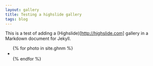 ```yaml
---
layout: gallery
title: Testing a highslide gallery
tags: blog
---
```


This is a test of adding a (Highslide)[http://highslide.com] gallery in a Markdown document for Jekyll.

<div class="highslide-gallery">
<ul>
{% for photo in site.ghnm %}
<li>
<a href="{{ site.url }}{{ photo.imagepath }}" class="highslide" 
        title="Caption from the anchor's title attribute" 
        onclick="return hs.expand(this, config1 )">
    <img src="{{ site.url }}{{ photo.thumbpath }}"  alt=""/>
</a>
</li>
{% endfor %}
</ul>
<div style="clear:both"></div></div>